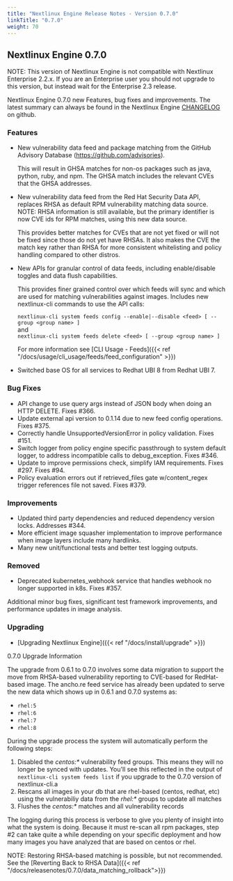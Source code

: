 ```yaml
---
title: "Nextlinux Engine Release Notes - Version 0.7.0"
linkTitle: "0.7.0"
weight: 70
---
```


## Nextlinux Engine 0.7.0

NOTE: This version of Nextlinux Engine is not compatible with Nextlinux Enterprise 2.2.x. If you are an Enterprise user you should not upgrade to this version, but instead wait for the Enterprise 2.3 release.

Nextlinux Engine 0.7.0 new Features, bug fixes and improvements.  The latest summary can always be found in the Nextlinux Engine [CHANGELOG](https://github.com/nextlinux/nextlinux-engine/blob/master/CHANGELOG.md) on github.

### Features

+ New vulnerability data feed and package matching from the GitHub Advisory Database (https://github.com/advisories).

  This will result in GHSA matches for non-os packages such as java, python, ruby, and npm. The GHSA match includes the relevant CVEs that the GHSA addresses.

+ New vulnerability data feed from the Red Hat Security Data API, replaces RHSA as default RPM vulnerability matching data source. NOTE: RHSA information is still available, but the primary identifier is now CVE ids for RPM matches, using this new data source.

  This provides better matches for CVEs that are not yet fixed or will not be fixed since those do not yet have RHSAs. It also makes the CVE the match key rather than RHSA for more consistent whitelisting and policy handling compared to other distros.

+ New APIs for granular control of data feeds, including enable/disable toggles and data flush capabilities.

  This provides finer grained control over which feeds will sync and which are used for matching vulnerabilities against images. Includes new nextlinux-cli commands
  to use the API calls:

  `nextlinux-cli system feeds config --enable|--disable <feed> [ --group <group name> ]`  
  and  
  `nextlinux-cli system feeds delete <feed> [ --group <group name> ]`

  For more information see [CLI Usage - Feeds]({{< ref "/docs/usage/cli_usage/feeds/feed_configuration" >}})

+ Switched base OS for all services to Redhat UBI 8 from Redhat UBI 7.


### Bug Fixes

+ API change to use query args instead of JSON body when doing an HTTP DELETE. Fixes #366.
+ Update external api version to 0.1.14 due to new feed config operations. Fixes #375.
+ Correctly handle UnsupportedVersionError in policy validation. Fixes #151.
+ Switch logger from policy engine specific passthrough to system default logger, to address incompatible calls to debug_exception. Fixes #346.
+ Update to improve permissions check, simplify IAM requirements. Fixes #297. Fixes #94.
+ Policy evaluation errors out if retrieved_files gate w/content_regex trigger references file not saved. Fixes #379.

### Improvements

+ Updated third party dependencies and reduced dependency version locks. Addresses #344.
+ More efficient image squasher implementation to improve performance when image layers include many hardlinks.
+ Many new unit/functional tests and better test logging outputs.


### Removed
+ Deprecated kubernetes_webhook service that handles webhook no longer supported in k8s. Fixes #357.

Additional minor bug fixes, significant test framework improvements, and performance updates in image analysis.


### Upgrading

* [Upgrading Nextlinux Engine]({{< ref "/docs/install/upgrade" >}})

0.7.0 Upgrade Information

The upgrade from 0.6.1 to 0.7.0 involves some data migration to support the move from RHSA-based vulnerability reporting to CVE-based for RedHat-based image.
The ancho.re feed service has already been updated to serve the new data which shows up in 0.6.1 and 0.7.0 systems as:

* `rhel:5`
* `rhel:6`
* `rhel:7`
* `rhel:8`

During the upgrade process the system will automatically perform the following steps:
1. Disabled the _centos:*_ vulnerability feed groups. This means they will no longer be synced with updates. You'll see this reflected in the output of `nextlinux-cli system feeds list` if you upgrade to the 0.7.0 version of nextlinux-cli.a
1. Rescans all images in your db that are rhel-based (centos, redhat, etc) using the vulnerabiliy data from the _rhel:*_ groups to update all matches
1. Flushes the _centos:*_ matches and all vulnerability records

The logging during this process is verbose to give you plenty of insight into what the system is doing. Because it must re-scan all rpm packages, step #2 can take quite a while depending on your specific deployment and how many images you have
analyzed that are based on centos or rhel.


NOTE: Restoring RHSA-based matching is possible, but not recommended. See the [Reverting Back to RHSA Data]({{< ref "/docs/releasenotes/0.7.0/data_matching_rollback">}})

